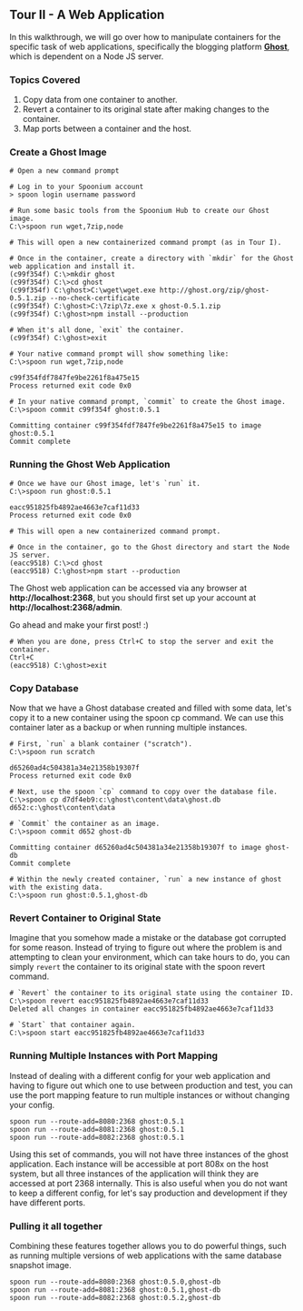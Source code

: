 ## Tour II - A Web Application

In this walkthrough, we will go over how to manipulate containers for the specific task of web applications, specifically the blogging platform **[Ghost](http://ghost.org/)**, which is dependent on a Node JS server.

### Topics Covered

1. Copy data from one container to another.
2. Revert a container to its original state after making changes to the container.
3. Map ports between a container and the host.

### Create a Ghost Image

```
# Open a new command prompt
	
# Log in to your Spoonium account
> spoon login username password
```

```
# Run some basic tools from the Spoonium Hub to create our Ghost image.
C:\>spoon run wget,7zip,node

# This will open a new containerized command prompt (as in Tour I).
```

```
# Once in the container, create a directory with `mkdir` for the Ghost web application and install it.
(c99f354f) C:\>mkdir ghost
(c99f354f) C:\>cd ghost
(c99f354f) C:\ghost>C:\wget\wget.exe http://ghost.org/zip/ghost-0.5.1.zip --no-check-certificate
(c99f354f) C:\ghost>C:\7zip\7z.exe x ghost-0.5.1.zip
(c99f354f) C:\ghost>npm install --production

# When it's all done, `exit` the container.
(c99f354f) C:\ghost>exit

# Your native command prompt will show something like:
C:\>spoon run wget,7zip,node

c99f354fdf7847fe9be2261f8a475e15
Process returned exit code 0x0
```

```
# In your native command prompt, `commit` to create the Ghost image.
C:\>spoon commit c99f354f ghost:0.5.1

Committing container c99f354fdf7847fe9be2261f8a475e15 to image ghost:0.5.1
Commit complete
```

### Running the Ghost Web Application

```
# Once we have our Ghost image, let's `run` it.
C:\>spoon run ghost:0.5.1

eacc951825fb4892ae4663e7caf11d33
Process returned exit code 0x0

# This will open a new containerized command prompt.
```

```
# Once in the container, go to the Ghost directory and start the Node JS server.
(eacc9518) C:\>cd ghost
(eacc9518) C:\ghost>npm start --production
```

The Ghost web application can be accessed via any browser at **http://localhost:2368**, but you should first set up your account at **http://localhost:2368/admin**.

Go ahead and make your first post! :)

```
# When you are done, press Ctrl+C to stop the server and exit the container.
Ctrl+C
(eacc9518) C:\ghost>exit
```

### Copy Database

Now that we have a Ghost database created and filled with some data, let's copy it to a new container using the spoon cp command. We can use this container later as a backup or when running multiple instances.

```
# First, `run` a blank container ("scratch").
C:\>spoon run scratch

d65260ad4c504381a34e21358b19307f
Process returned exit code 0x0
```

```
# Next, use the spoon `cp` command to copy over the database file.
C:\>spoon cp d7df4eb9:c:\ghost\content\data\ghost.db d652:c:\ghost\content\data

# `Commit` the container as an image.
C:\>spoon commit d652 ghost-db

Committing container d65260ad4c504381a34e21358b19307f to image ghost-db
Commit complete
```

```
# Within the newly created container, `run` a new instance of ghost with the existing data.
C:\>spoon run ghost:0.5.1,ghost-db
```

### Revert Container to Original State

Imagine that you somehow made a mistake or the database got corrupted for some reason. Instead of trying to figure out where the problem is and attempting to clean your environment, which can take hours to do, you can simply `revert` the container to its original state with the spoon revert command.

```
# `Revert` the container to its original state using the container ID.
C:\>spoon revert eacc951825fb4892ae4663e7caf11d33
Deleted all changes in container eacc951825fb4892ae4663e7caf11d33

# `Start` that container again.
C:\>spoon start eacc951825fb4892ae4663e7caf11d33
```

### Running Multiple Instances with Port Mapping

Instead of dealing with a different config for your web application and having to figure out which one to use between production and test, you can use the port mapping feature to run multiple instances or without changing your config.

```
spoon run --route-add=8080:2368 ghost:0.5.1
spoon run --route-add=8081:2368 ghost:0.5.1
spoon run --route-add=8082:2368 ghost:0.5.1
```

Using this set of commands, you will not have three instances of the ghost application. Each instance will be accessible at port 808x on the host system, but all three instances of the application will think they are accessed at port 2368 internally. This is also useful when you do not want to keep a different config, for let's say production and development if they have different ports.

### Pulling it all together

Combining these features together allows you to do powerful things, such as running multiple versions of web applications with the same database snapshot image.

```
spoon run --route-add=8080:2368 ghost:0.5.0,ghost-db
spoon run --route-add=8081:2368 ghost:0.5.1,ghost-db
spoon run --route-add=8082:2368 ghost:0.5.2,ghost-db
```
